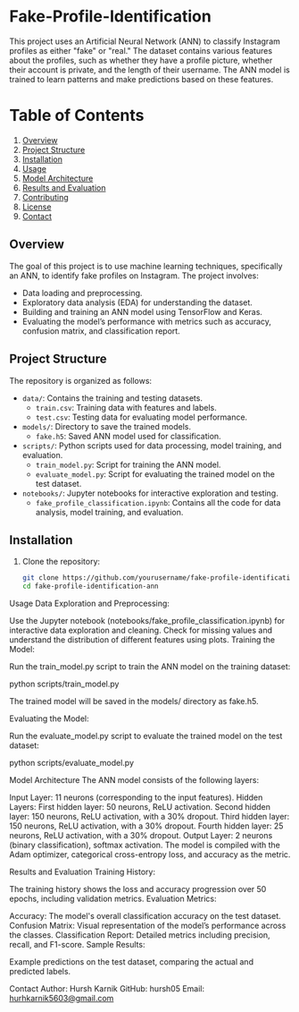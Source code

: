 # Fake-Profile-Identification



This project uses an Artificial Neural Network (ANN) to classify Instagram profiles as either "fake" or "real." The dataset contains various features about the profiles, such as whether they have a profile picture, whether their account is private, and the length of their username. The ANN model is trained to learn patterns and make predictions based on these features.

# Table of Contents
1. [Overview](#overview)
2. [Project Structure](#project-structure)
3. [Installation](#installation)
4. [Usage](#usage)
5. [Model Architecture](#model-architecture)
6. [Results and Evaluation](#results-and-evaluation)
7. [Contributing](#contributing)
8. [License](#license)
9. [Contact](#contact)

## Overview

The goal of this project is to use machine learning techniques, specifically an ANN, to identify fake profiles on Instagram. The project involves:
- Data loading and preprocessing.
- Exploratory data analysis (EDA) for understanding the dataset.
- Building and training an ANN model using TensorFlow and Keras.
- Evaluating the model’s performance with metrics such as accuracy, confusion matrix, and classification report.

## Project Structure

The repository is organized as follows:
- `data/`: Contains the training and testing datasets.
  - `train.csv`: Training data with features and labels.
  - `test.csv`: Testing data for evaluating model performance.
- `models/`: Directory to save the trained models.
  - `fake.h5`: Saved ANN model used for classification.
- `scripts/`: Python scripts used for data processing, model training, and evaluation.
  - `train_model.py`: Script for training the ANN model.
  - `evaluate_model.py`: Script for evaluating the trained model on the test dataset.
- `notebooks/`: Jupyter notebooks for interactive exploration and testing.
  - `fake_profile_classification.ipynb`: Contains all the code for data analysis, model training, and evaluation.

## Installation

1. Clone the repository:
   ```bash
   git clone https://github.com/yourusername/fake-profile-identification-ann.git
   cd fake-profile-identification-ann


Usage
Data Exploration and Preprocessing:

Use the Jupyter notebook (notebooks/fake_profile_classification.ipynb) for interactive data exploration and cleaning.
Check for missing values and understand the distribution of different features using plots.
Training the Model:

Run the train_model.py script to train the ANN model on the training dataset:

python scripts/train_model.py

The trained model will be saved in the models/ directory as fake.h5.

Evaluating the Model:

Run the evaluate_model.py script to evaluate the trained model on the test dataset:

python scripts/evaluate_model.py

Model Architecture
The ANN model consists of the following layers:

Input Layer: 11 neurons (corresponding to the input features).
Hidden Layers:
First hidden layer: 50 neurons, ReLU activation.
Second hidden layer: 150 neurons, ReLU activation, with a 30% dropout.
Third hidden layer: 150 neurons, ReLU activation, with a 30% dropout.
Fourth hidden layer: 25 neurons, ReLU activation, with a 30% dropout.
Output Layer: 2 neurons (binary classification), softmax activation.
The model is compiled with the Adam optimizer, categorical cross-entropy loss, and accuracy as the metric.

Results and Evaluation
Training History:

The training history shows the loss and accuracy progression over 50 epochs, including validation metrics.
Evaluation Metrics:

Accuracy: The model's overall classification accuracy on the test dataset.
Confusion Matrix: Visual representation of the model’s performance across the classes.
Classification Report: Detailed metrics including precision, recall, and F1-score.
Sample Results:

Example predictions on the test dataset, comparing the actual and predicted labels.

Contact
Author: Hursh Karnik
GitHub: hursh05
Email: hurhkarnik5603@gmail.com
